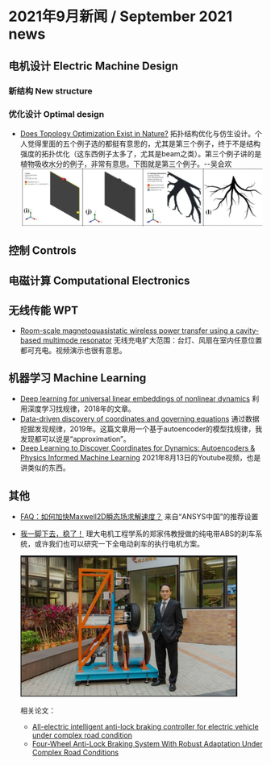# 2021年9月新闻 / September 2021 news

## 电机设计 Electric Machine Design

### 新结构 New structure

### 优化设计 Optimal design

- [Does Topology Optimization Exist in Nature?](https://link.springer.com/article/10.1007/s40009-021-01050-1)
  拓扑结构优化与仿生设计。个人觉得里面的五个例子选的都挺有意思的，尤其是第三个例子，终于不是结构强度的拓扑优化（这东西例子太多了，尤其是beam之类）。第三个例子讲的是植物吸收水分的例子，非常有意思。下图就是第三个例子。--吴会欢
  ![第三个例子](img_1.png)

## 控制 Controls

## 电磁计算 Computational Electronics

## 无线传能 WPT
- [Room-scale magnetoquasistatic wireless power transfer using a cavity-based multimode resonator](https://www.nature.com/articles/s41928-021-00636-3) 无线充电扩大范围：台灯、风扇在室内任意位置都可充电。视频演示也很有意思。

## 机器学习 Machine Learning

- [Deep learning for universal linear embeddings of nonlinear dynamics](https://www.nature.com/articles/s41467-018-07210-0)
  利用深度学习找规律，2018年的文章。
- [Data-driven discovery of coordinates and governing equations](https://www.pnas.org/content/116/45/22445)
  通过数据挖掘发现规律，2019年。这篇文章用一个基于autoencoder的模型找规律，我发现都可以说是“approximation”。
- [Deep Learning to Discover Coordinates for Dynamics: Autoencoders & Physics Informed Machine Learning](https://www.youtube.com/watch?v=KmQkDgu-Qp0)
  2021年8月13日的Youtube视频，也是讲类似的东西。

## 其他

- [FAQ：如何加快Maxwell2D瞬态场求解速度？](https://mp.weixin.qq.com/s/Z6Q8c48AY6by-a27AyLeCQ)
  来自“ANSYS中国”的推荐设置

- [我一脚下去，稳了！](https://mp.weixin.qq.com/s/IZC27pQKQYUUCkSR5YU4yQ)
  理大电机工程学系的郑家伟教授做的纯电带ABS的刹车系统，或许我们也可以研究一下全电动刹车的执行电机方案。

  <img alt="pic" height="280" src="img.png" width="430"/>

  相关论文：
    - [All-electric intelligent anti-lock braking controller for electric vehicle under complex road condition](https://ieeexplore.ieee.org/document/7845986)
    - [Four-Wheel Anti-Lock Braking System With Robust Adaptation Under Complex Road Conditions](https://ieeexplore.ieee.org/document/9309155)